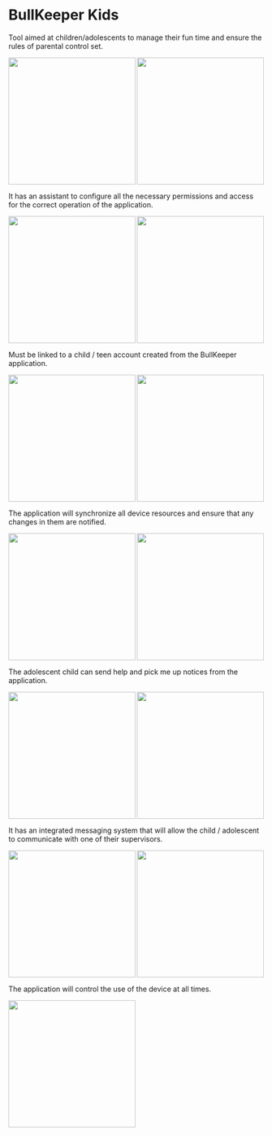 
# BullKeeper Kids 

Tool aimed at children/adolescents to manage their fun time and ensure the rules of parental control set.

<img width="250px" align="left" src="./screenshots/imagen_1.png" />
<img width="250px"  src="./screenshots/imagen_2.png" />

It has an assistant to configure all the necessary permissions and access for the correct operation of the application.

<img width="250px" align="left" src="./screenshots/imagen_3.png" />
<img width="250px"  src="./screenshots/imagen_4.png" />

Must be linked to a child / teen account created from the BullKeeper application.

<img width="250px" align="left" src="./screenshots/imagen_5.png" />
<img width="250px"  src="./screenshots/imagen_6.png" />

The application will synchronize all device resources and ensure that any changes in them are notified.

<img width="250px" align="left" src="./screenshots/imagen_7.png" />
<img width="250px"  src="./screenshots/imagen_8.png" />

The adolescent child can send help and pick me up notices from the application.

<img width="250px" align="left" src="./screenshots/imagen_9.png" />
  <img width="250px"  src="./screenshots/imagen_10.png" />

It has an integrated messaging system that will allow the child / adolescent to communicate with one of their supervisors.

<img width="250px" align="left" src="./screenshots/imagen_11.png" />
<img width="250px"  src="./screenshots/imagen_12.png" />

The application will control the use of the device at all times.

<img width="250px" align="left" src="./screenshots/imagen_13.png" />
